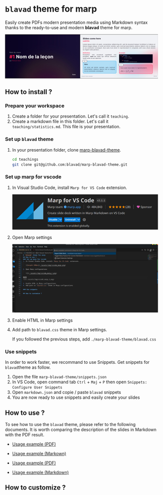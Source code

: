 # `blavad` theme for marp

Easily create PDFs modern presentation media using Markdown syntax thanks to the ready-to-use and modern **blavad** theme for marp.

<img src="./assets/img/exemple-0.jpg">

## How to install ?

### Prepare your workspace

1. Create a folder for your presentation. Let's call it `teaching`.
2. Create a markdown file in this folder. Let's call it `teaching/statistics.md`. This file is your presentation.

### Set up `blavad` theme

1. In your presentation folder, clone [marp-blavad-theme](https://github.com/blavad/marp-blavad-theme).

   ```bash
   cd teachings
   git clone git@github.com:blavad/marp-blavad-theme.git
   ```

### Set up marp for vscode

1. In Visual Studio Code, install `Marp for VS Code` extension.

   ![height:300px](./assets/img/vscode_marp.png)

2. Open Marp settings

   ![](./assets/img/vscode_marp_3.png)

3. Enable HTML in Marp settings
4. Add path to `blavad.css` theme in Marp settings.

   If you followed the previous steps, add `./marp-blavad-theme/blavad.css`

### Use snippets

In order to work faster, we recommand to use Snippets. Get snippets for `blavad`theme as follow.

1. Open the file `marp-blavad-theme/snippets.json`
1. In VS Code, open command tab `Ctrl` + `Maj` + `P` then open `Snippets: Configure User Snippets`
1. Open `markdown.json` and copie / paste `blavad` snippets
1. You are now ready to use snippets and easily create your slides

## How to use ?

To see how to use the `blavad` theme, please refer to the following documents. It is worth comparing the description of the slides in Markdown with the PDF result.

- [Usage example (PDF)](https://raw.githubusercontent.com/blavad/marp-blavad-theme/main/theme-blavad-example.pdf)

- [Usage example (Markown)](https://raw.githubusercontent.com/blavad/marp-blavad-theme/main/theme-blavad-example.md)
- [Usage example (PDF)](https://raw.githubusercontent.com/blavad/marp-blavad-theme/main/theme-blavad-handbook.pdf)
- [Usage example (Markdown)](https://raw.githubusercontent.com/blavad/marp-blavad-theme/main/theme-blavad-handbook.md)

## How to customize ?
